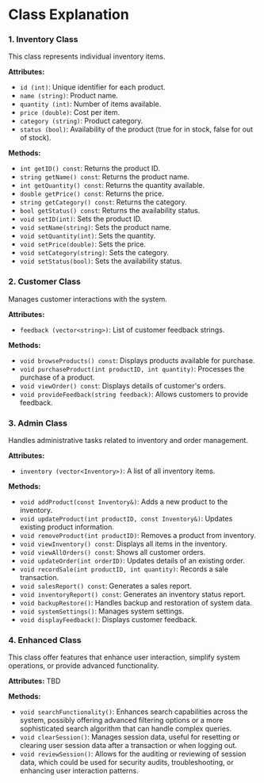 # Class Explanation

### 1. **Inventory Class**
This class represents individual inventory items.

**Attributes:**
- `id (int)`: Unique identifier for each product.
- `name (string)`: Product name.
- `quantity (int)`: Number of items available.
- `price (double)`: Cost per item.
- `category (string)`: Product category.
- `status (bool)`: Availability of the product (true for in stock, false for out of stock).

**Methods:**
- `int getID() const`: Returns the product ID.
- `string getName() const`: Returns the product name.
- `int getQuantity() const`: Returns the quantity available.
- `double getPrice() const`: Returns the price.
- `string getCategory() const`: Returns the category.
- `bool getStatus() const`: Returns the availability status.
- `void setID(int)`: Sets the product ID.
- `void setName(string)`: Sets the product name.
- `void setQuantity(int)`: Sets the quantity.
- `void setPrice(double)`: Sets the price.
- `void setCategory(string)`: Sets the category.
- `void setStatus(bool)`: Sets the availability status.

### 2. **Customer Class**
Manages customer interactions with the system.

**Attributes:**
- `feedback (vector<string>)`: List of customer feedback strings.

**Methods:**
- `void browseProducts() const`: Displays products available for purchase.
- `void purchaseProduct(int productID, int quantity)`: Processes the purchase of a product.
- `void viewOrder() const`: Displays details of customer's orders.
- `void provideFeedback(string feedback)`: Allows customers to provide feedback.

### 3. **Admin Class**
Handles administrative tasks related to inventory and order management.

**Attributes:**
- `inventory (vector<Inventory>)`: A list of all inventory items.

**Methods:**
- `void addProduct(const Inventory&)`: Adds a new product to the inventory.
- `void updateProduct(int productID, const Inventory&)`: Updates existing product information.
- `void removeProduct(int productID)`: Removes a product from inventory.
- `void viewInventory() const`: Displays all items in the inventory.
- `void viewAllOrders() const`: Shows all customer orders.
- `void updateOrder(int orderID)`: Updates details of an existing order.
- `void recordSale(int productID, int quantity)`: Records a sale transaction.
- `void salesReport() const`: Generates a sales report.
- `void inventoryReport() const`: Generates an inventory status report.
- `void backupRestore()`: Handles backup and restoration of system data.
- `void systemSettings()`: Manages system settings.
- `void displayFeedback()`: Displays customer feedback.

### 4. Enhanced Class
This class offer features that enhance user interaction, simplify system operations, or provide advanced functionality.

**Attributes:**
TBD

**Methods:**
- `void searchFunctionality()`: Enhances search capabilities across the system, possibly offering advanced filtering options or a more sophisticated search algorithm that can handle complex queries.
- `void clearSession()`: Manages session data, useful for resetting or clearing user session data after a transaction or when logging out.
- `void reviewSession()`: Allows for the auditing or reviewing of session data, which could be used for security audits, troubleshooting, or enhancing user interaction patterns.

